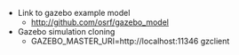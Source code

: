 - Link to gazebo example model
  - http://github.com/osrf/gazebo_model
- Gazebo simulation cloning 
  - GAZEBO_MASTER_URI=http://localhost:11346 gzclient
